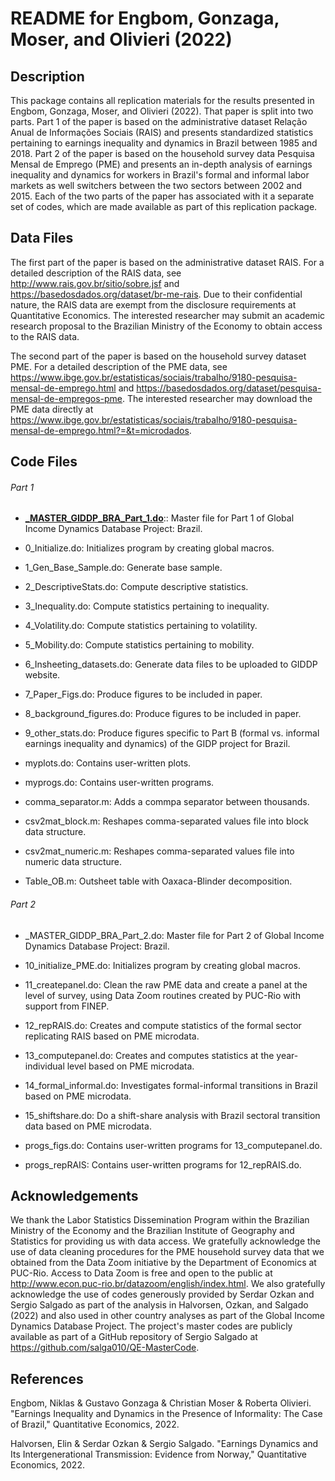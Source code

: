 # README for Engbom, Gonzaga, Moser, and Olivieri (2022)


## Description

This package contains all replication materials for the results presented in Engbom, Gonzaga, Moser, and Olivieri (2022). That paper is split into two parts. Part 1 of the paper is based on the administrative dataset Relação Anual de Informações Sociais (RAIS) and presents standardized statistics pertaining to earnings inequality and dynamics in Brazil between 1985 and 2018. Part 2 of the paper is based on the household survey data Pesquisa Mensal de Emprego (PME) and presents an in-depth analysis of earnings inequality and dynamics for workers in Brazil's formal and informal labor markets as well switchers between the two sectors between 2002 and 2015. Each of the two parts of the paper has associated with it a separate set of codes, which are made available as part of this replication package.


## Data Files

The first part of the paper is based on the administrative dataset RAIS. For a detailed description of the RAIS data, see http://www.rais.gov.br/sitio/sobre.jsf and https://basedosdados.org/dataset/br-me-rais. Due to their confidential nature, the RAIS data are exempt from the disclosure requirements at Quantitative Economics. The interested researcher may submit an academic research proposal to the Brazilian Ministry of the Economy to obtain access to the RAIS data.

The second part of the paper is based on the household survey dataset PME. For a detailed description of the PME data, see https://www.ibge.gov.br/estatisticas/sociais/trabalho/9180-pesquisa-mensal-de-emprego.html and https://basedosdados.org/dataset/pesquisa-mensal-de-empregos-pme. The interested researcher may download the PME data directly at https://www.ibge.gov.br/estatisticas/sociais/trabalho/9180-pesquisa-mensal-de-emprego.html?=&t=microdados.


## Code Files

###### Part 1

- **[_MASTER_GIDDP_BRA_Part_1.do](_MASTER_GIDDP_BRA_Part_1.do)**:: Master file for Part 1 of Global Income Dynamics Database Project: Brazil.

- 0\_Initialize.do: Initializes program by creating global macros.

- 1\_Gen\_Base\_Sample.do: Generate base sample.

- 2\_DescriptiveStats.do: Compute descriptive statistics.

- 3\_Inequality.do: Compute statistics pertaining to inequality.

- 4\_Volatility.do: Compute statistics pertaining to volatility.

- 5\_Mobility.do: Compute statistics pertaining to mobility.

- 6\_Insheeting\_datasets.do: Generate data files to be uploaded to GIDDP website.

- 7\_Paper\_Figs.do: Produce figures to be included in paper.

- 8\_background\_figures.do: Produce figures to be included in paper.

- 9\_other\_stats.do: Produce figures specific to Part B (formal vs. informal earnings inequality and dynamics) of the GIDP project for Brazil.

- myplots.do: Contains user-written plots.

- myprogs.do: Contains user-written programs.

- comma\_separator.m: Adds a commpa separator between thousands.

- csv2mat\_block.m: Reshapes comma-separated values file into block data structure.

- csv2mat\_numeric.m: Reshapes comma-separated values file into numeric data structure.

- Table\_OB.m: Outsheet table with Oaxaca-Blinder decomposition.

###### Part 2

- \_MASTER\_GIDDP\_BRA\_Part\_2.do: Master file for Part 2 of Global Income Dynamics Database Project: Brazil.

- 10\_initialize\_PME.do: Initializes program by creating global macros.

- 11\_createpanel.do: Clean the raw PME data and create a panel at the level of survey, using Data Zoom routines created by PUC-Rio with support from FINEP.

- 12\_repRAIS.do: Creates and compute statistics of the formal sector replicating RAIS based on PME microdata.

- 13\_computepanel.do: Creates and computes statistics at the year-individual level based on PME microdata.

- 14\_formal\_informal.do: Investigates formal-informal transitions in Brazil based on PME microdata.

- 15\_shiftshare.do: Do a shift-share analysis with Brazil sectoral transition data based on PME microdata.

- progs\_figs.do: Contains user-written programs for 13\_computepanel.do.

- progs\_repRAIS: Contains user-written programs for 12\_repRAIS.do.


## Acknowledgements

We thank the Labor Statistics Dissemination Program within the Brazilian Ministry of the Economy and the Brazilian Institute of Geography and Statistics for providing us with data access. We gratefully acknowledge the use of data cleaning procedures for the PME household survey data that we obtained from the Data Zoom initiative by the Department of Economics at PUC-Rio. Access to Data Zoom is free and open to the public at http://www.econ.puc-rio.br/datazoom/english/index.html. We also gratefully acknowledge the use of codes generously provided by Serdar Ozkan and Sergio Salgado as part of the analysis in Halvorsen, Ozkan, and Salgado (2022) and also used in other country analyses as part of the Global Income Dynamics Database Project. The project's master codes are publicly available as part of a GitHub repository of Sergio Salgado at https://github.com/salga010/QE-MasterCode.


## References

Engbom, Niklas & Gustavo Gonzaga & Christian Moser & Roberta Olivieri. "Earnings Inequality and Dynamics in the Presence of Informality: The Case of Brazil," Quantitative Economics, 2022.

Halvorsen, Elin & Serdar Ozkan & Sergio Salgado. "Earnings Dynamics and Its Intergenerational Transmission: Evidence from Norway," Quantitative Economics, 2022.
